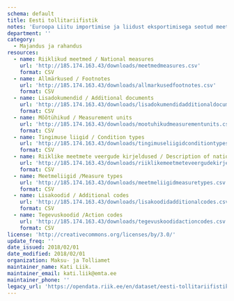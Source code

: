 ```yaml
---
schema: default
title: Eesti tollitariifistik
notes: 'Euroopa Liitu importimise ja liidust eksportimisega seotud meetmete kohaldamiseks kasutatakse integreeritud tollitariifistikku TARIC (Tarif Intégré Communautaire) http://ec.europa.eu/taxation_customs/dds2/taric/taric_consultation.jsp?Lang=en . TARICi rakendamiseks Eestis on välja töötatud Eesti Tollitariifistik (ETT) https://apps.emta.ee/arctictariff-public-web/ , mis sisaldab lisaks TARIC meetmetele ka Eesti riigisiseseid meetmeid (lisatud avaandmetena seisuga 01.02.2018).'
department: ''
category:
  - Majandus ja rahandus
resources:
  - name: Riiklikud meetmed / National measures
    url: 'http://185.174.163.43/downloads/meetmedmeasures.csv'
    format: CSV
  - name: Allmärkused / Footnotes
    url: 'http://185.174.163.43/downloads/allmarkusedfootnotes.csv'
    format: CSV
  - name: Lisadokumendid / Additional documents
    url: 'http://185.174.163.43/downloads/lisadokumendidadditionaldocuments.csv'
    format: CSV
  - name: Mõõtühikud / Measurement units
    url: 'http://185.174.163.43/downloads/mootuhikudmeasurementunits.csv'
    format: CSV
  - name: Tingimuse liigid / Condition types
    url: 'http://185.174.163.43/downloads/tingimuseliigidconditiontypes.csv'
    format: CSV
  - name: Riiklike meetmete veergude kirjeldused / Description of national measures columns
    url: 'http://185.174.163.43/downloads/riiklikemeetmeteveergudekirjelduseddescriptionofnationalmeasurescolumns.csv'
    format: CSV
  - name: Meetmeliigid /Measure types
    url: 'http://185.174.163.43/downloads/meetmeliigidmeasuretypes.csv'
    format: CSV
  - name: Lisakoodid / Additional codes
    url: 'http://185.174.163.43/downloads/lisakoodidadditionalcodes.csv'
    format: CSV
  - name: Tegevuskoodid /Action codes
    url: 'http://185.174.163.43/downloads/tegevuskoodidactioncodes.csv'
    format: CSV
license: 'http://creativecommons.org/licenses/by/3.0/'
update_freq: ''
date_issued: 2018/02/01
date_modified: 2018/02/01
organization: Maksu- ja Tolliamet
maintainer_name: Kati Liik.
maintainer_email: kati.liik@emta.ee
maintainer_phone: ''
legacy_url: 'https://opendata.riik.ee/en/dataset/eesti-tollitariifistik_01022018'
---
```

